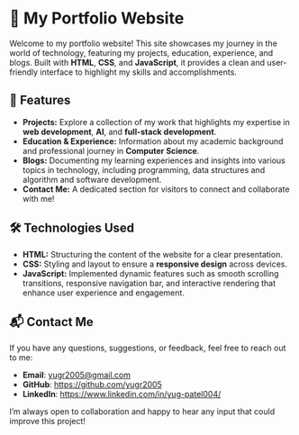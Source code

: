 
# 🌟 My Portfolio Website

Welcome to my portfolio website! This site showcases my journey in the world of technology, featuring my projects, education, experience, and blogs. Built with **HTML**, **CSS**, and **JavaScript**, it provides a clean and user-friendly interface to highlight my skills and accomplishments.

## 🚀 Features

- **Projects:** Explore a collection of my work that highlights my expertise in **web development**, **AI**, and **full-stack development**.
- **Education & Experience:** Information about my academic background and professional journey in **Computer Science**.
- **Blogs:** Documenting my learning experiences and insights into various topics in technology, including programming, data structures and algorithm and software development.
- **Contact Me:** A dedicated section for visitors to connect and collaborate with me!

## 🛠️ Technologies Used

- **HTML:** Structuring the content of the website for a clear presentation.
- **CSS:** Styling and layout to ensure a **responsive design** across devices.
- **JavaScript:** Implemented dynamic features such as smooth scrolling transitions, responsive navigation bar, and interactive rendering that enhance user experience and engagement.

## 📬 Contact Me

If you have any questions, suggestions, or feedback, feel free to reach out to me:

- **Email**: yugr2005@gmail.com
- **GitHub**: https://github.com/yugr2005
- **LinkedIn**: https://www.linkedin.com/in/yug-patel004/

I’m always open to collaboration and happy to hear any input that could improve this project!

